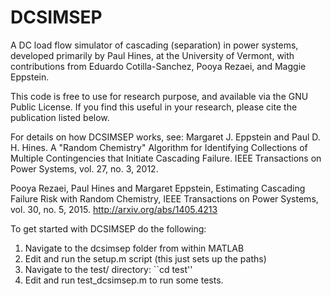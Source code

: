 DCSIMSEP
========

A DC load flow simulator of cascading (separation) in power systems, developed primarily by Paul Hines, at the University of Vermont, with contributions from Eduardo Cotilla-Sanchez, Pooya Rezaei, and Maggie Eppstein.

This code is free to use for research purpose, and available via the GNU Public License.  If you find this useful in your research, please cite the publication listed below. 

For details on how DCSIMSEP works, see:
Margaret J. Eppstein and Paul D. H. Hines. A "Random Chemistry" Algorithm for Identifying Collections of Multiple Contingencies that Initiate Cascading Failure. IEEE Transactions on Power Systems, vol. 27, no. 3, 2012.

Pooya Rezaei, Paul Hines and Margaret Eppstein, Estimating Cascading Failure Risk with Random Chemistry, IEEE Transactions on Power Systems, vol. 30, no. 5, 2015. <http://arxiv.org/abs/1405.4213>

To get started with DCSIMSEP do the following:

1. Navigate to the dcsimsep folder from within MATLAB
2. Edit and run the setup.m script (this just sets up the paths)
3. Navigate to the test/ directory: ``cd test''
3. Edit and run test_dcsimsep.m to run some tests.  
